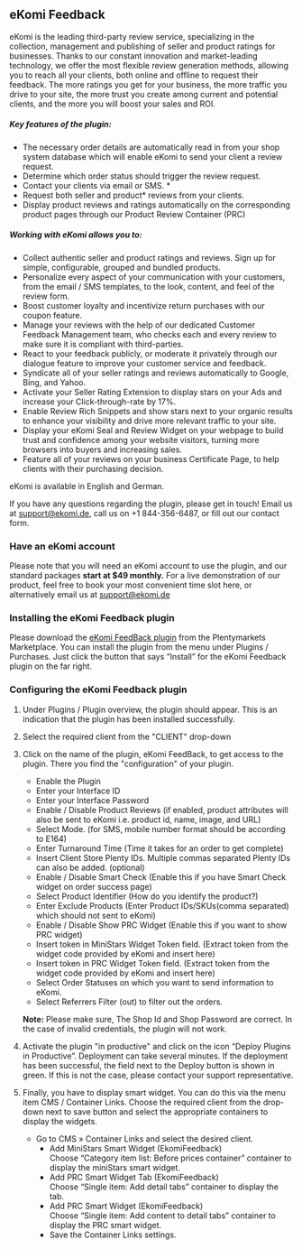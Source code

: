 ## eKomi Feedback

eKomi is the leading third-party review service, specializing in the collection, management and publishing of seller and product ratings for businesses. Thanks to our constant innovation and market-leading technology, we offer the most flexible review generation methods, allowing you to reach all your clients, both online and offline to request their feedback. The more ratings you get for your business, the more traffic you drive to your site, the more trust you create among current and potential clients, and the more you will boost your sales and ROI.

##### Key features of the plugin:
- The necessary order details are automatically read in from your shop system database which will enable eKomi to send your client a review request.
- Determine which order status should trigger the review request.
- Contact your clients via email or SMS. *
- Request both seller and product* reviews from your clients.
- Display product reviews and ratings automatically on the corresponding product pages through our Product Review Container (PRC)

#####   Working with eKomi allows you to:
- Collect authentic seller and product ratings and reviews. Sign up for simple, configurable, grouped and bundled products.
- Personalize every aspect of your communication with your customers, from the email / SMS templates, to the look, content, and feel of the review form.
- Boost customer loyalty and incentivize return purchases with our coupon feature.
- Manage your reviews with the help of our dedicated Customer Feedback Management team, who checks each and every review to make sure it is compliant with third-parties. 
- React to your feedback publicly, or moderate it privately through our dialogue feature to improve your customer service and feedback.
- Syndicate all of your seller ratings and reviews automatically to Google, Bing, and Yahoo.
- Activate your Seller Rating Extension to display stars on your Ads and increase your Click-through-rate by 17%.
- Enable Review Rich Snippets and show stars next to your organic results to enhance your visibility and drive more relevant traffic to your site.
- Display your eKomi Seal and Review Widget on your webpage to build trust and confidence among your website visitors, turning more browsers into buyers and increasing sales.
- Feature all of your reviews on your business Certificate Page, to help clients with their purchasing decision.

eKomi is available in English and German.

If you have any questions regarding the plugin, please get in touch! Email us at support@ekomi.de, call us on +1 844-356-6487, or fill out our contact form.


### Have an eKomi account
Please note that you will need an eKomi account to use the plugin, and our standard packages **start at $49 monthly.** For a live demonstration of our product, feel free to book your most convenient time slot here, or alternatively email us at support@ekomi.de

### Installing the eKomi Feedback plugin
Please download the [eKomi FeedBack plugin](https://marketplace.plentymarkets.com/plugins/integration/EkomiFeedback_5253) from the Plentymarkets Marketplace. You can install the plugin from the menu under Plugins / Purchases. Just click the button that says “Install” for the eKomi Feedback plugin on the far right.

### Configuring the eKomi Feedback plugin
1. Under Plugins / Plugin overview, the plugin should appear. This is an indication that the plugin has been installed successfully.

2. Select the required client from the "CLIENT" drop-down

3. Click on the name of the plugin, eKomi FeedBack, to get access to the plugin. There you find the "configuration" of your plugin.
	- Enable the Plugin
	- Enter your Interface ID
	- Enter your Interface Password
	- Enable / Disable Product Reviews (if enabled, product attributes will also be sent to eKomi i.e. product id, name, image, and URL)
	- Select Mode. (for SMS, mobile number format should be according to E164)
	- Enter Turnaround Time (Time it takes for an order to get complete)
	- Insert Client Store Plenty IDs. Multiple commas separated Plenty IDs can also be added. (optional)
	- Enable / Disable Smart Check (Enable this if you have Smart Check widget on order success page)
    - Select Product Identifier (How do you identify the product?)
    - Enter Exclude Products (Enter Product IDs/SKUs(comma separated) which should not sent to eKomi)
    - Enable / Disable Show PRC Widget (Enable this if you want to show PRC widget)
    - Insert token in MiniStars Widget Token field. (Extract token from the widget code provided by eKomi and insert here)
    - Insert token in PRC Widget Token field. (Extract token from the widget code provided by eKomi and insert here)
	- Select Order Statuses on which you want to send information to eKomi.
	- Select Referrers Filter (out) to filter out the orders.
	
	**Note:** Please make sure, The Shop Id and Shop Password are correct. In the case of invalid credentials, the plugin will not work.
   
4. Activate the plugin "in productive" and click on the icon “Deploy Plugins in Productive”. Deployment can take several minutes. If the deployment has been successful, the field next to the Deploy button is shown in green. If this is not the case, please contact your support representative.

5. Finally, you have to display smart widget. You can do this via the menu item CMS / Container Links. Choose the required client from the drop-down next to save button and select the appropriate containers to display the widgets.
	
	- Go to CMS » Container Links and select the desired client.
        - Add MiniStars Smart Widget (EkomiFeedback)   
          Choose “Category item list: Before prices container” container to display the miniStars smart widget.
        - Add PRC Smart Widget Tab (EkomiFeedback)   
          Choose “Single item: Add detail tabs” container to display the tab.
        - Add PRC Smart Widget (EkomiFeedback)   
          Choose “Single item: Add content to detail tabs” container to display the PRC smart widget.
        - Save the Container Links settings.

